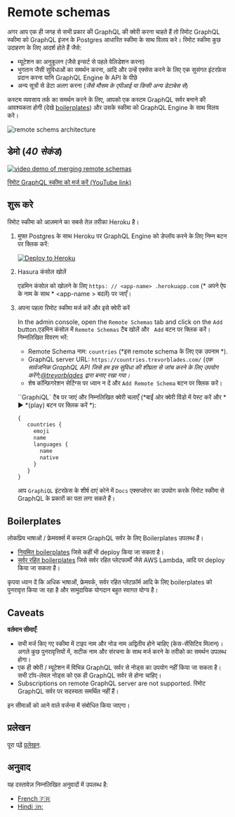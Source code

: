# Remote schemas

अगर आप एक ही जगह से सभी प्रकार की GraphQL की क्वेरी करना चाहते हैं तो रिमोट GraphQL स्कीमा को GraphQL इंजन के Postgres आधारित स्कीमा के साथ विलय करे। रिमोट स्कीमा कुछ उदाहरण के लिए आदर्श होते हैं जैसे:

* म्यूटेशन का अनुकूलन (जैसे इन्सर्ट से पहले वेलिडेशन करना)
* भुगतान जैसी सुविधाओं का समर्थन करना, आदि और उन्हें एक्सेस करने के लिए एक सुसंगत इंटरफ़ेस प्रदान करना यानि GraphQL Engine के API के पीछे
* अन्य सूत्रों से डेटा अलग करना (*जैसे मौसम के एपीआई या किसी अन्य डेटाबेस से*)

कस्टम व्यवसाय तर्क का समर्थन करने के लिए, आपको एक कस्टम GraphQL सर्वर बनाने की आवश्यकता होगी (देखे [boilerplates](community/boilerplates/remote-schemas)) और उसके स्कीमा को GraphQL Engine के साथ विलय करे।

![remote schems architecture](assets/remote-schemas-arch.png)

## डेमो (*40 सेकंड*)

[![video demo of merging remote schemas](https://img.youtube.com/vi/eY4n9aPsi0M/0.jpg)](https://www.youtube.com/watch?v=eY4n9aPsi0M)

[रिमोट GraphQL स्कीमा को मर्ज करें (YouTube link)](https://youtu.be/eY4n9aPsi0M)

## शुरू करे 

रिमोट स्कीमा को आज़माने का सबसे तेज़ तरीका Heroku है।

1. मुफ्त Postgres के साथ Heroku पर GraphQL Engine को डेप्लॉय करने के लिए निम्न बटन पर क्लिक करें:

    [![Deploy to Heroku](https://www.herokucdn.com/deploy/button.svg)](https://heroku.com/deploy?template=https://github.com/hasura/graphql-engine-heroku)

2. Hasura कंसोल खोलें

   एडमिन कंसोल को खोलने के लिए `https: // <app-name> .herokuapp.com` (* अपने ऐप के नाम के साथ * <app-name \> बदलें) पर जाएँ।

3. अपना पहला रिमोट स्कीमा मर्ज करें और इसे क्वेरी करें

   In the admin console, open the ``Remote Schemas`` tab and click on the ``Add`` button.एडमिन कंसोल में ``Remote Schemas`` टैब खोलें और `` Add`` बटन पर क्लिक करें। निम्नलिखित विवरण भरें:
   * Remote Schema नाम: ``countries`` (*इस remote schema के लिए एक उपनाम *).
   * GraphQL server URL: ``https://countries.trevorblades.com/`` (*एक सार्वजनिक GraphQL API जिसे हम इस सुविधा की शीघ्रता से जांच करने के लिए उपयोग करेंगे;[@trevorblades](https://github.com/trevorblades) द्वारा बनाए रखा गया।*
   * शेष कॉन्फ़िगरेशन सेटिंग्स पर ध्यान न दें और ``Add Remote Schema`` बटन पर क्लिक करें।

   ``GraphiQL` टैब पर जाएं और निम्नलिखित क्वेरी चलाएँ (*बाईं ओर क्वेरी विंडो में पेस्ट करें और * ▶️ *(play) बटन पर क्लिक करें *):

   ```graphql
   {
      countries {
        emoji
        name
        languages {
          name
          native
        }
      }
   }
   ```

   आप ``GraphiQL`` इंटरफ़ेस के शीर्ष दाएं कोने में ``Docs`` एक्सप्लोरर का उपयोग करके रिमोट स्कीमा से GraphQL के प्रकारों का पता लगा सकते हैं।

## Boilerplates

लोकप्रिय भाषाओं / फ़्रेमवर्क्स में कस्टम GraphQL सर्वर के लिए Boilerplates उपलब्ध हैं।

* [नियमित boilerplates](community/boilerplates/graphql-servers) जिसे कहीं भी deploy किया जा सकता है।
* [सर्वर रहित boilerplates](https://github.com/hasura/graphql-serverless) जिसे सर्वर रहित प्लेटफार्मों जैसे AWS Lambda, आदि पर deploy किया जा सकता है।

कृपया ध्यान दें कि अधिक भाषाओं, फ्रेमवर्क, सर्वर रहित प्लेटफ़ॉर्म आदि के लिए boilerplates को पुनरावृत्त किया जा रहा है और सामुदायिक योगदान बहुत स्वागत योग्य है।


## Caveats

**वर्तमान सीमाएँ**:

* सभी मर्ज किए गए स्कीमा में टाइप नाम और नोड नाम अद्वितीय होने चाहिए (केस-सेंसिटिव मिलान)। अगले कुछ पुनरावृत्तियों में, सटीक नाम और संरचना के साथ मर्ज करने के तरीको का समर्थन उपलब्ध होगा।
* एक ही क्वेरी / म्यूटेशन में विभिन्न GraphQL सर्वर से नोड्स का उपयोग नहीं किया जा सकता है। सभी टॉप-लेवल नोड्स को एक ही GraphQL सर्वर से होना चाहिए।
* Subscriptions on remote GraphQL server are not supported. रिमोट GraphQL सर्वर पर सदस्यता समर्थित नहीं हैं।

इन सीमाओं को आने वाले वर्जन्स में संबोधित किया जाएगा।

## प्रलेखन

पूरा पढ़ें [प्रलेखन](https://docs.hasura.io/1.0/graphql/manual/remote-schemas/index.html).

## अनुवाद

यह दस्तावेज़ निम्नलिखित अनुवादों में उपलब्ध है:

- [French :fr:](translations/remote-schemas.french.md)
- [Hindi :in:](translations/remote-schemas.hindi.md)
